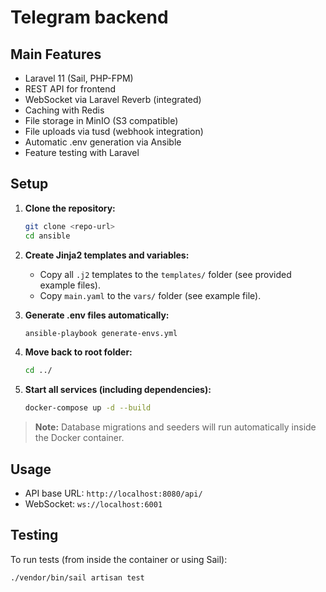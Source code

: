 # Telegram backend

## Main Features
- Laravel 11 (Sail, PHP-FPM)
- REST API for frontend
- WebSocket via Laravel Reverb (integrated)
- Caching with Redis
- File storage in MinIO (S3 compatible)
- File uploads via tusd (webhook integration)
- Automatic .env generation via Ansible
- Feature testing with Laravel

## Setup

1. **Clone the repository:**
   ```bash
   git clone <repo-url>
   cd ansible
   ```

2. **Create Jinja2 templates and variables:**
   - Copy all `.j2` templates to the `templates/` folder (see provided example files).
   - Copy `main.yaml` to the `vars/` folder (see example file).

3. **Generate .env files automatically:**
   ```bash
   ansible-playbook generate-envs.yml
   ```
4. **Move back to root folder:**
   ```bash
   cd ../
   ```
5. **Start all services (including dependencies):**
   ```bash
   docker-compose up -d --build
   ```

> **Note:** Database migrations and seeders will run automatically inside the Docker container.

## Usage

- API base URL: `http://localhost:8080/api/`
- WebSocket: `ws://localhost:6001`

## Testing

To run tests (from inside the container or using Sail):
```bash
./vendor/bin/sail artisan test
```